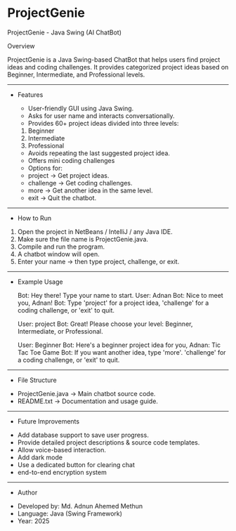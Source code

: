 # ProjectGenie
ProjectGenie - Java Swing (AI ChatBot)

 Overview

ProjectGenie is a Java Swing-based ChatBot that helps users find project
ideas and coding challenges.
It provides categorized project ideas based on Beginner, Intermediate,
and Professional levels.

------------------------------------------------------------------------

* Features

    -   User-friendly GUI using Java Swing.
    -   Asks for user name and interacts conversationally.
    -   Provides 60+ project ideas divided into three levels:
    1)   Beginner 
    2)   Intermediate 
    3)   Professional

    -   Avoids repeating the last suggested project idea.
    -   Offers mini coding challenges 
    -   Options for:
    -   project → Get project ideas.
    -   challenge → Get coding challenges.
    -   more → Get another idea in the same level.
    -   exit → Quit the chatbot.

------------------------------------------------------------------------

* How to Run

1.  Open the project in NetBeans / IntelliJ / any Java IDE.
2.  Make sure the file name is ProjectGenie.java.
3.  Compile and run the program.
4.  A chatbot window will open.
5.  Enter your name → then type project, challenge, or exit.

------------------------------------------------------------------------

* Example Usage

    Bot: Hey there! Type your name to start.
    User: Adnan
    Bot: Nice to meet you, Adnan!
    Bot: Type 'project' for a project idea, 'challenge' for a coding challenge, or 'exit' to quit.

    User: project
    Bot: Great! Please choose your level: Beginner, Intermediate, or Professional.

    User: Beginner
    Bot: Here's a beginner project idea for you, Adnan: Tic Tac Toe Game
    Bot: If you want another idea, type 'more'. 'challenge' for a coding challenge, or 'exit' to quit.

------------------------------------------------------------------------

* File Structure

-   ProjectGenie.java → Main chatbot source code.
-   README.txt → Documentation and usage guide.

------------------------------------------------------------------------

* Future Improvements

-   Add database support to save user progress.
-   Provide detailed project descriptions & source code templates.
-   Allow voice-based interaction.
-   Add dark mode
-   Use a dedicated button for clearing chat
-   end-to-end encryption system

------------------------------------------------------------------------

* Author

-   Developed by: Md. Adnun Ahemed Methun
-   Language: Java (Swing Framework)
-   Year: 2025
